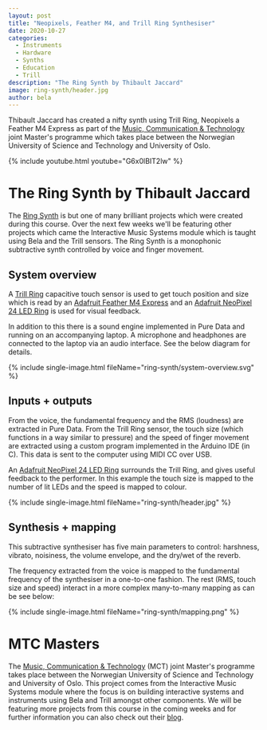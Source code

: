 ```yaml
---
layout: post
title: "Neopixels, Feather M4, and Trill Ring Synthesiser"
date: 2020-10-27
categories:
  - Instruments
  - Hardware
  - Synths
  - Education
  - Trill
description: "The Ring Synth by Thibault Jaccard"
image: ring-synth/header.jpg
author: bela
---
```


Thibault Jaccard has created a nifty synth using Trill Ring, Neopixels a Feather M4 Express as part of the [Music, Communication & Technology](https://www.ntnu.edu/studies/mmct/about) joint Master's programme which takes place between the Norwegian University of Science and Technology and University of Oslo.

{% include youtube.html youtube="G6x0lBIT2lw" %}

# The Ring Synth by Thibault Jaccard

The [Ring Synth](https://mct-master.github.io/interactive-music-systems/2020/10/20/the-ring-synth.html) is but one of many brilliant projects which were created during this course. Over the next few weeks we'll be featuring other projects which came the Interactive Music Systems module which is taught using Bela and the Trill sensors. The Ring Synth is a monophonic subtractive synth controlled by voice and finger movement.

## System overview

A [Trill Ring](https://shop.bela.io/products/trill-ring) capacitive touch sensor is used to get touch position and size which is read by an [Adafruit Feather M4 Express](https://www.adafruit.com/product/3857) and an [Adafruit NeoPixel 24 LED Ring](https://www.adafruit.com/product/1586) is used for visual feedback.

In addition to this there is a sound engine implemented in Pure Data and running on an accompanying laptop. A microphone and headphones are connected to the laptop via an audio interface. See the below diagram for details.

{% include single-image.html fileName="ring-synth/system-overview.svg" %}

## Inputs + outputs

From the voice, the fundamental frequency and the RMS (loudness) are extracted in Pure Data. From the Trill Ring sensor, the touch size (which functions in a way similar to pressure) and the speed of finger movement are extracted using a custom program implemented in the Arduino IDE (in C). This data is sent to the computer using MIDI CC over USB.

An [Adafruit NeoPixel 24 LED Ring](https://www.adafruit.com/product/1586) surrounds the Trill Ring, and gives useful feedback to the performer. In this example the touch size is mapped to the number of lit LEDs and the speed is mapped to colour.

{% include single-image.html fileName="ring-synth/header.jpg" %}


## Synthesis + mapping
This subtractive synthesiser has five main parameters to control: harshness, vibrato, noisiness, the volume envelope, and the dry/wet of the reverb.

The frequency extracted from the voice is mapped to the fundamental frequency of the synthesiser in a one-to-one fashion. The rest (RMS, touch size and speed) interact in a more complex many-to-many mapping as can be see below:

{% include single-image.html fileName="ring-synth/mapping.png" %}

# MTC Masters

The [Music, Communication & Technology](https://www.ntnu.edu/studies/mmct/about) (MCT) joint Master's programme takes place between the Norwegian University of Science and Technology and University of Oslo. This project comes from the Interactive Music Systems module where the focus is on building interactive systems and instruments using Bela and Trill amongst other components. We will be featuring more projects from this course in the coming weeks and for further information you can also check out their [blog](https://mct-master.github.io/).
